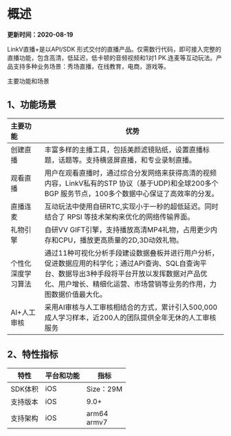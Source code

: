 # 概述

**更新时间：2020-08-19**

LinkV直播+是以API/SDK 形式交付的直播产品。仅需数行代码，即可接入完整的直播功能，包含高清，低延迟，低卡顿的音频视频和1对1 PK.连麦等互动玩法。产品支持多种业务场景：秀场直播，在线教育，电商，游戏等。

主要功能和场景

## <a name='1'></a>1、功能场景

| 主要功能           | 优势                                                         |
| :----------------- | ------------------------------------------------------------ |
| 创建直播           | 丰富多样的主播工具，包括美颜滤镜贴纸，设置直播标题，话题等。支持横竖屏直播，和专业录制直播。 |
| 观看直播           | 用户在观看直播时，通过综合分发网络来获得高清的视频内容，LinkV私有的STP 协议（基于UDP)和全球200多个 BGP 服务节点，100多个数据中心保证了高效率的分发。 |
| 直播连麦           | 互动玩法中使用自研RTC,实现小于一秒的超低延迟。同时结合了 RPSI 等技术架构来优化的网络传输界面。 |
| 礼物引擎           | 自研VV GIFT引擎，支持播放高清MP4礼物，占用更少内存和CPU，播放更高质量的2D,3D动效礼物。 |
| 个性化深度学习算法 | 通过11种可视化分析手段建设数据叠板并进行用户分析，促进数据应用的科学化；通过API查询、SQL自查询平台、数据导出3种手段将平台开放以发挥数据对产品优化、用户增长、精细化运营、市场营销等业务的作用，力图数据价值最大化。 |
| AI+人工审核        | 采用AI审核与人工审核相结合的方式，累计引入500,000成人学习样本，近200人的团队提供全年无休的人工审核服务 |

## <a name='2'></a>2、特性指标

| 特性     | 平台和功能 | 指标      |
| -------- | ---------- | --------- |
| SDK体积  | iOS        | Size：29M |
| 支持版本 | iOS        | 9.0+      |
| 支持架构 | iOS        | arm64<br>armv7     |

